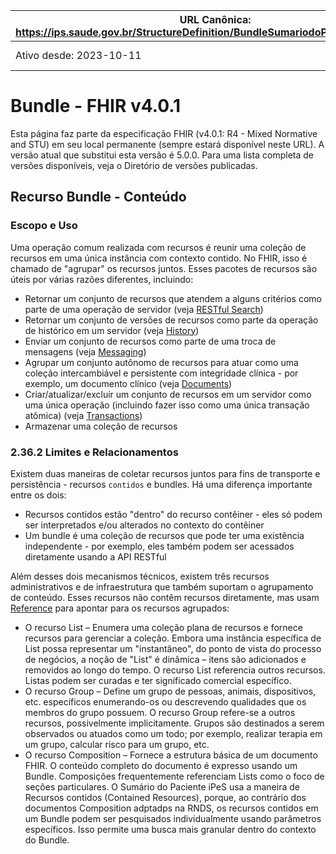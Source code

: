 | URL Canônica: https://ips.saude.gov.br/StructureDefinition/BundleSumariodoPacienteEhrRunner| Versão: 0.0.1 |
|------------------------------------------------------------------------------------------------|-------------|
| Ativo desde: 2023-10-11                                                                        | Nome computável: AllergyIntoleranceEhrRunner|

# Bundle - FHIR v4.0.1

Esta página faz parte da especificação FHIR (v4.0.1: R4 - Mixed Normative and STU) em seu local permanente (sempre estará disponível neste URL). A versão atual que substitui esta versão é 5.0.0. Para uma lista completa de versões disponíveis, veja o Diretório de versões publicadas.

## Recurso Bundle - Conteúdo

### Escopo e Uso

Uma operação comum realizada com recursos é reunir uma coleção de recursos em uma única instância com contexto contido. No FHIR, isso é chamado de "agrupar" os recursos juntos. Esses pacotes de recursos são úteis por várias razões diferentes, incluindo:

- Retornar um conjunto de recursos que atendem a alguns critérios como parte de uma operação de servidor (veja [RESTful Search](https://www.hl7.org/fhir/search.html))
- Retornar um conjunto de versões de recursos como parte da operação de histórico em um servidor (veja [History](https://www.hl7.org/fhir/history.html))
- Enviar um conjunto de recursos como parte de uma troca de mensagens (veja [Messaging](https://www.hl7.org/fhir/messaging.html))
- Agrupar um conjunto autônomo de recursos para atuar como uma coleção intercambiável e persistente com integridade clínica - por exemplo, um documento clínico (veja [Documents](https://www.hl7.org/fhir/documents.html))
- Criar/atualizar/excluir um conjunto de recursos em um servidor como uma única operação (incluindo fazer isso como uma única transação atômica) (veja [Transactions](https://www.hl7.org/fhir/transactions.html))
- Armazenar uma coleção de recursos

### 2.36.2 Limites e Relacionamentos

Existem duas maneiras de coletar recursos juntos para fins de transporte e persistência - recursos `contidos` e bundles. Há uma diferença importante entre os dois:

- Recursos contidos estão "dentro" do recurso contêiner - eles só podem ser interpretados e/ou alterados no contexto do contêiner
- Um bundle é uma coleção de recursos que pode ter uma existência independente - por exemplo, eles também podem ser acessados diretamente usando a API RESTful

Além desses dois mecanismos técnicos, existem três recursos administrativos e de infraestrutura que também suportam o agrupamento de conteúdo. Esses recursos não contêm recursos diretamente, mas usam [Reference](https://www.hl7.org/fhir/references.html) para apontar para os recursos agrupados:

- O recurso List – Enumera uma coleção plana de recursos e fornece recursos para gerenciar a coleção. Embora uma instância específica de List possa representar um "instantâneo", do ponto de vista do processo de negócios, a noção de "List" é dinâmica – itens são adicionados e removidos ao longo do tempo. O recurso List referencia outros recursos. Listas podem ser curadas e ter significado comercial específico.
- O recurso Group – Define um grupo de pessoas, animais, dispositivos, etc. específicos enumerando-os ou descrevendo qualidades que os membros do grupo possuem. O recurso Group refere-se a outros recursos, possivelmente implicitamente. Grupos são destinados a serem observados ou atuados como um todo; por exemplo, realizar terapia em um grupo, calcular risco para um grupo, etc.
- O recurso Composition – Fornece a estrutura básica de um documento FHIR. O conteúdo completo do documento é expresso usando um Bundle. Composições frequentemente referenciam Lists como o foco de seções particulares.
O Sumário do Paciente iPeS usa a maneira de Recursos contidos (Contained Resources), porque,  ao contrário dos documentos Composition adptadps na RNDS, os recursos contidos em um Bundle podem ser pesquisados individualmente usando parâmetros específicos. Isso permite uma busca mais granular dentro do contexto do Bundle.


